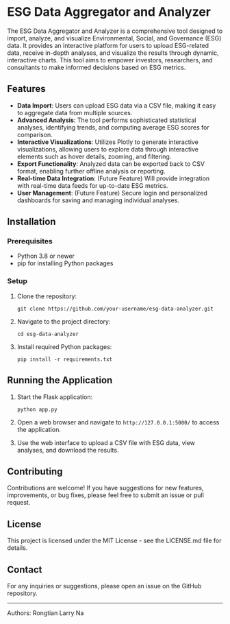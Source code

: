 # ESG Data Aggregator and Analyzer

The ESG Data Aggregator and Analyzer is a comprehensive tool designed to import, analyze, and visualize Environmental, Social, and Governance (ESG) data. It provides an interactive platform for users to upload ESG-related data, receive in-depth analyses, and visualize the results through dynamic, interactive charts. This tool aims to empower investors, researchers, and consultants to make informed decisions based on ESG metrics.

## Features

- **Data Import**: Users can upload ESG data via a CSV file, making it easy to aggregate data from multiple sources.
- **Advanced Analysis**: The tool performs sophisticated statistical analyses, identifying trends, and computing average ESG scores for comparison.
- **Interactive Visualizations**: Utilizes Plotly to generate interactive visualizations, allowing users to explore data through interactive elements such as hover details, zooming, and filtering.
- **Export Functionality**: Analyzed data can be exported back to CSV format, enabling further offline analysis or reporting.
- **Real-time Data Integration**: (Future Feature) Will provide integration with real-time data feeds for up-to-date ESG metrics.
- **User Management**: (Future Feature) Secure login and personalized dashboards for saving and managing individual analyses.

## Installation

### Prerequisites

- Python 3.8 or newer
- pip for installing Python packages

### Setup

1. Clone the repository:

   ```
   git clone https://github.com/your-username/esg-data-analyzer.git
   ```

2. Navigate to the project directory:

   ```
   cd esg-data-analyzer
   ```

3. Install required Python packages:

   ```
   pip install -r requirements.txt
   ```

## Running the Application

1. Start the Flask application:

   ```
   python app.py
   ```

2. Open a web browser and navigate to `http://127.0.0.1:5000/` to access the application.

3. Use the web interface to upload a CSV file with ESG data, view analyses, and download the results.

## Contributing

Contributions are welcome! If you have suggestions for new features, improvements, or bug fixes, please feel free to submit an issue or pull request.

## License

This project is licensed under the MIT License - see the LICENSE.md file for details.

## Contact

For any inquiries or suggestions, please open an issue on the GitHub repository.

---
Authors: 
Rongtian Larry Na

